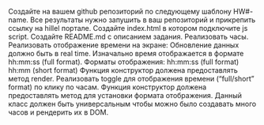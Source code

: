Создайте на вашем github репозиторий по следующему шаблону HW#-name. Все результаты нужно запушить в ваш репозиторий и прикрепить ссылку на hillel портале.
Создайте index.html в котором подключите js script.
Создайте README.md с описанием задания.
Реализовать часы.
Реализовать отображение времени на экране:
Обновление данных должно быть в real time.
Изначально время отображается в формате hh:mm:ss (full format).
Форматы отображения:
hh:mm:ss (full format)
hh:mm (short format)
Функция конструктор должена предоставлять метод render. 
Реализовать toggle для отображения времени (“full/short” format) по клику по часам. Функция конструктор должена предоставлять метод для установки формата отображения. 
Данный класс должен быть универсальным чтобы можно было создавать много часов и рендерить их в DOM.
